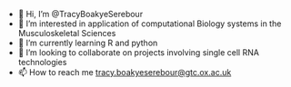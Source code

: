 - 👋 Hi, I’m @TracyBoakyeSerebour
- 👀 I’m interested in application of computational Biology  systems in the Musculoskeletal Sciences
- 🌱 I’m currently learning R and python 
- 💞️ I’m looking to collaborate on projects involving single cell RNA technologies 
- 📫 How to reach me tracy.boakyeserebour@gtc.ox.ac.uk 

<!---
TracyBoakyeSerebour/TracyBoakyeSerebour is a ✨ special ✨ repository because its `README.md` (this file) appears on your GitHub profile.
You can click the Preview link to take a look at your changes.
--->
